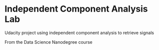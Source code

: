 # Independent Component Analysis Lab
Udacity project using independent component analysis to retrieve signals

From the Data Science Nanodegree course
